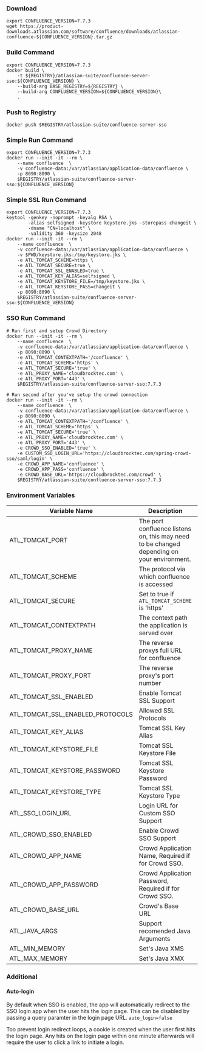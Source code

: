 ### Download
```shell
export CONFLUENCE_VERSION=7.7.3
wget https://product-downloads.atlassian.com/software/confluence/downloads/atlassian-confluence-${CONFLUENCE_VERSION}.tar.gz
```

### Build Command
```shell
export CONFLUENCE_VERSION=7.7.3
docker build \
    -t ${REGISTRY}/atlassian-suite/confluence-server-sso:${CONFLUENCE_VERSION} \
    --build-arg BASE_REGISTRY=${REGISTRY} \
    --build-arg CONFLUENCE_VERSION=${CONFLUENCE_VERSION}\
    .
```

### Push to Registry
```shell
docker push $REGISTRY/atlassian-suite/confluence-server-sso
```

### Simple Run Command
```shell
export CONFLUENCE_VERSION=7.7.3
docker run --init -it --rm \
    --name confluence  \
    -v confluence-data:/var/atlassian/application-data/confluence \
    -p 8090:8090 \
    $REGISTRY/atlassian-suite/confluence-server-sso:${CONFLUENCE_VERSION}
```

### Simple SSL Run Command
```shell
export CONFLUENCE_VERSION=7.7.3
keytool -genkey -noprompt -keyalg RSA \
        -alias selfsigned -keystore keystore.jks -storepass changeit \
        -dname "CN=localhost" \
        -validity 360 -keysize 2048
docker run --init -it --rm \
    --name confluence  \
    -v confluence-data:/var/atlassian/application-data/confluence \
    -v $PWD/keystore.jks:/tmp/keystore.jks \
    -e ATL_TOMCAT_SCHEME=https \
    -e ATL_TOMCAT_SECURE=true \
    -e ATL_TOMCAT_SSL_ENABLED=true \
    -e ATL_TOMCAT_KEY_ALIAS=selfsigned \
    -e ATL_TOMCAT_KEYSTORE_FILE=/tmp/keystore.jks \
    -e ATL_TOMCAT_KEYSTORE_PASS=changeit \
    -p 8090:8090 \
    $REGISTRY/atlassian-suite/confluence-server-sso:${CONFLUENCE_VERSION}
```

### SSO Run Command
```shell
# Run first and setup Crowd Directory
docker run --init -it --rm \
    --name confluence  \
    -v confluence-data:/var/atlassian/application-data/confluence \
    -p 8090:8090 \
    -e ATL_TOMCAT_CONTEXTPATH='/confluence' \
    -e ATL_TOMCAT_SCHEME='https' \
    -e ATL_TOMCAT_SECURE='true' \
    -e ATL_PROXY_NAME='cloudbrocktec.com' \
    -e ATL_PROXY_PORT='443' \
    $REGISTRY/atlassian-suite/confluence-server-sso:7.7.3

# Run second after you've setup the crowd connection
docker run --init -it --rm \
    --name confluence  \
    -v confluence-data:/var/atlassian/application-data/confluence \
    -p 8090:8090 \
    -e ATL_TOMCAT_CONTEXTPATH='/confluence' \
    -e ATL_TOMCAT_SCHEME='https' \
    -e ATL_TOMCAT_SECURE='true' \
    -e ATL_PROXY_NAME='cloudbrocktec.com' \
    -e ATL_PROXY_PORT='443' \
    -e CROWD_SSO_ENABLED='true' \
    -e CUSTOM_SSO_LOGIN_URL='https://cloudbrocktec.com/spring-crowd-sso/saml/login' \
    -e CROWD_APP_NAME='confluence' \
    -e CROWD_APP_PASS='confluence' \
    -e CROWD_BASE_URL='https://cloudbrocktec.com/crowd' \
    $REGISTRY/atlassian-suite/confluence-server-sso:7.7.3
```

### Environment Variables
| Variable Name | Description | Default Value |
| --- | --- | --- |
| ATL_TOMCAT_PORT | The port confluence listens on, this may need to be changed depending on your environment. | 8090 |
| ATL_TOMCAT_SCHEME | The protocol via which confluence is accessed | http |
| ATL_TOMCAT_SECURE | Set to true if `ATL_TOMCAT_SCHEME` is 'https' | false |
| ATL_TOMCAT_CONTEXTPATH | The context path the application is served over | None |
| ATL_TOMCAT_PROXY_NAME | The reverse proxys full URL for confluence | None |
| ATL_TOMCAT_PROXY_PORT | The reverse proxy's port number | None |
| ATL_TOMCAT_SSL_ENABLED | Enable Tomcat SSL Support | None |
| ATL_TOMCAT_SSL_ENABLED_PROTOCOLS | Allowed SSL Protocols | TLSv1.2,TLSv1.3 |
| ATL_TOMCAT_KEY_ALIAS | Tomcat SSL Key Alias | None |
| ATL_TOMCAT_KEYSTORE_FILE | Tomcat SSL Keystore File | None |
| ATL_TOMCAT_KEYSTORE_PASSWORD | Tomcat SSL Keystore Password | None |
| ATL_TOMCAT_KEYSTORE_TYPE | Tomcat SSL Keystore Type | JKS |
| ATL_SSO_LOGIN_URL | Login URL for Custom SSO Support | None |
| ATL_CROWD_SSO_ENABLED | Enable Crowd SSO Support | false |
| ATL_CROWD_APP_NAME | Crowd Application Name, Required if for Crowd SSO. | None |
| ATL_CROWD_APP_PASSWORD | Crowd Application Password, Required if for Crowd SSO. | None |
| ATL_CROWD_BASE_URL | Crowd's Base URL | None |
| ATL_JAVA_ARGS | Support recomended Java Arguments | None |
| ATL_MIN_MEMORY | Set's Java XMS | None |
| ATL_MAX_MEMORY | Set's Java XMX | None |

### Additional
#### Auto-login
By default when SSO is enabled, the app will automatically redirect to the SSO login app when the user hits the login page. This can be disabled by passing a query paramter in the login page URL. `auto_login=false`

Too prevent login redirect loops, a cookie is created when the user first hits the login page. Any hits on the login page within one minute afterwards will require the user to click a link to initiate a login.